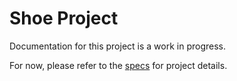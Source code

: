 # Shoe Project
Documentation for this project is a work in progress.

For now, please refer to the [specs](specs.yaml) for project details.
